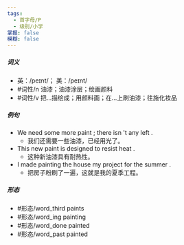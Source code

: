 ```yaml
---
tags:
  - 首字母/P
  - 级别/小学
掌握: false
模糊: false
---
```

##### 词义
- 英：/peɪnt/； 美：/peɪnt/
- #词性/n  油漆；油漆涂层；绘画颜料
- #词性/v  把…描绘成；用颜料画；在…上刷油漆；往施化妆品
##### 例句
- We need some more paint ; there isn 't any left .
	- 我们还需要一些油漆，已经用光了。
- This new paint is designed to resist heat .
	- 这种新油漆具有耐热性。
- I made painting the house my project for the summer .
	- 把房子粉刷了一遍，这就是我的夏季工程。
##### 形态
- #形态/word_third paints
- #形态/word_ing painting
- #形态/word_done painted
- #形态/word_past painted
